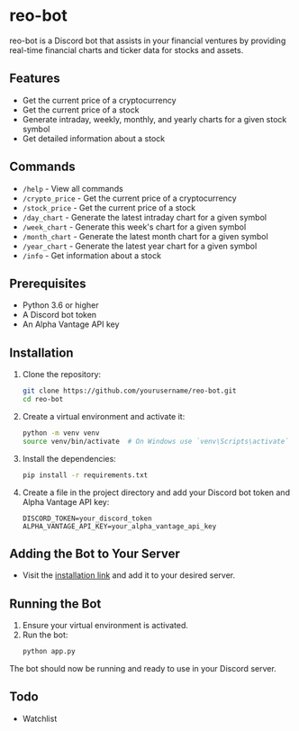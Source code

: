 # reo-bot
reo-bot is a Discord bot that assists in your financial ventures by providing real-time financial charts and ticker data for stocks and assets.

## Features

- Get the current price of a cryptocurrency
- Get the current price of a stock
- Generate intraday, weekly, monthly, and yearly charts for a given stock symbol
- Get detailed information about a stock

## Commands

- `/help` - View all commands
- `/crypto_price` - Get the current price of a cryptocurrency
- `/stock_price` - Get the current price of a stock
- `/day_chart` - Generate the latest intraday chart for a given symbol
- `/week_chart` - Generate this week's chart for a given symbol
- `/month_chart` - Generate the latest month chart for a given symbol
- `/year_chart` - Generate the latest year chart for a given symbol
- `/info` - Get information about a stock

## Prerequisites

- Python 3.6 or higher
- A Discord bot token
- An Alpha Vantage API key

## Installation

1. Clone the repository:
    ```sh
    git clone https://github.com/yourusername/reo-bot.git
    cd reo-bot
    ```

2. Create a virtual environment and activate it:
    ```sh
    python -m venv venv
    source venv/bin/activate  # On Windows use `venv\Scripts\activate`
    ```

3. Install the dependencies:
    ```sh
    pip install -r requirements.txt
    ```

4. Create a  file in the project directory and add your Discord bot token and Alpha Vantage API key:
    ```env
    DISCORD_TOKEN=your_discord_token
    ALPHA_VANTAGE_API_KEY=your_alpha_vantage_api_key
    ```
   
## Adding the Bot to Your Server
- Visit the [installation link](https://discord.com/oauth2/authorize?client_id=1302684404153454644) and add it to your desired server.

## Running the Bot
1. Ensure your virtual environment is activated.
2. Run the bot:
    ```sh
    python app.py
    ```

The bot should now be running and ready to use in your Discord server.

## Todo
- Watchlist

